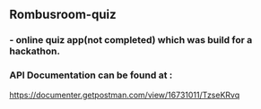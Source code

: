 ## Rombusroom-quiz
### - online quiz app(not completed) which was build for a hackathon.

### API Documentation can be found at :
https://documenter.getpostman.com/view/16731011/TzseKRvq
